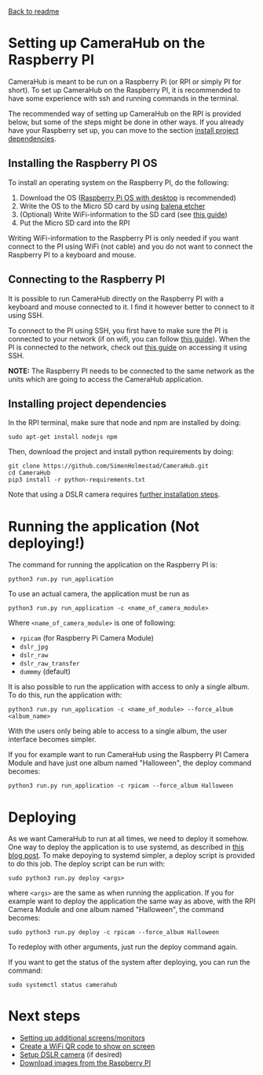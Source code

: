[Back to readme](../readme.md)

# Setting up CameraHub on the Raspberry PI
CameraHub is meant to be run on a Raspberry Pi (or RPI or simply PI for short). To set up CameraHub on the Raspberry PI, it is recommended to have some experience with ssh and running commands in the terminal. 

The recommended way of setting up CameraHub on the RPI is provided below, but some of the steps might be done in other ways. If you already have your Raspberry set up, you can move to the section [install project dependencies](#install-project-dependencies).

## Installing the Raspberry PI OS 
To install an operating system on the Raspberry PI, do the following:
1. Download the OS ([Raspberry Pi OS with desktop](https://www.raspberrypi.org/software/operating-systems/) is recommended)
2. Write the OS to the Micro SD card by using [balena etcher](https://www.balena.io/etcher/)
3. (Optional) Write WiFi-information to the SD card (see [this guide](https://www.raspberrypi.org/documentation/remote-access/README.md))
4. Put the Micro SD card into the RPI

Writing WiFi-information to the Raspberry PI is only needed if you want connect to the PI using WiFi (not cable) and you do not want to connect the Raspberry PI to a keyboard and mouse.

## Connecting to the Raspberry PI
It is possible to run CameraHub directly on the Raspberry PI with a keyboard and mouse connected to it. I find it however better to connect to it using SSH.

To connect to the PI using SSH, you first have to make sure the PI is connected to your network (if on wifi, you can follow [this guide](https://www.raspberrypi.org/documentation/configuration/wireless/README.md)). When the PI is connected to the network, check out [this guide](https://www.raspberrypi.org/documentation/remote-access/README.md) on accessing it using SSH.

**NOTE:** The Raspberry PI needs to be connected to the same network as the units which are going to access the CameraHub application.

## Installing project dependencies
In the RPI terminal, make sure that node and npm are installed by doing:
```
sudo apt-get install nodejs npm
```
Then, download the project and install python requirements by doing:
```
git clone https://github.com/SimenHolmestad/CameraHub.git
cd CameraHub
pip3 install -r python-requirements.txt
```

Note that using a DSLR camera requires [further installation steps](#the-dslr-camera-modules).

# Running the application (Not deploying!)
The command for running the application on the Raspberry PI is:
```
python3 run.py run_application
```

To use an actual camera, the application must be run as
```
python3 run.py run_application -c <name_of_camera_module>
```
Where `<name_of_camera_module>` is one of following:

- `rpicam` (for Raspberry Pi Camera Module)
- `dslr_jpg` 
- `dslr_raw`
- `dslr_raw_transfer`
- `dummmy` (default)

It is also possible to run the application with access to only a single album. To do this, run the application with:
```
python3 run.py run_application -c <name_of_module> --force_album <album_name>
```

With the users only being able to access to a single album, the user interface becomes simpler.

If you for example want to run CameraHub using the Raspberry PI Camera Module and have just one album named "Halloween", the deploy command becomes:

```
python3 run.py run_application -c rpicam --force_album Halloween
```

# Deploying
As we want CameraHub to run at all times, we need to deploy it somehow. One way to deploy the application is to use systemd, as described in [this blog post](https://blog.miguelgrinberg.com/post/running-a-flask-application-as-a-service-with-systemd). To make depoying to systemd simpler, a deploy script is provided to do this job. The deploy script can be run with:

```
sudo python3 run.py deploy <args>
```

where `<args>` are the same as when running the application. If you for example want to deploy the application the same way as above, with the RPI Camera Module and one album named "Halloween", the command becomes:
```
sudo python3 run.py deploy -c rpicam --force_album Halloween
```

To redeploy with other arguments, just run the deploy command again.

If you want to get the status of the system after deploying, you can run the command:
```
sudo systemctl status camerahub
```

# Next steps
- [Setting up additional screens/monitors](setup_additional_screens.md)
- [Create a WiFi QR code to show on screen](show_wifi_qr_code_on_main_screen.md)
- [Setup DSLR camera](setup_dslr_camera.md) (if desired)
- [Download images from the Raspberry PI](downloading_images_from_the_rpi.md)

